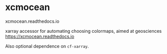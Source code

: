 # xcmocean
xcmocean.readthedocs.io

xarray accessor for automating choosing colormaps, aimed at geosciences https://xcmocean.readthedocs.io

Also optional dependence on `cf-xarray`.
